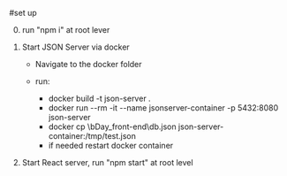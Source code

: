 #set up

0. run "npm i" at root lever

1. Start JSON Server via docker

   - Navigate to the docker folder

   - run:
     - docker build -t json-server .
     - docker run --rm -it --name jsonserver-container -p 5432:8080 json-server
     - docker cp \bDay_front-end\db.json json-server-container:/tmp/test.json
     - if needed restart docker container

2. Start React server, run "npm start" at root level
